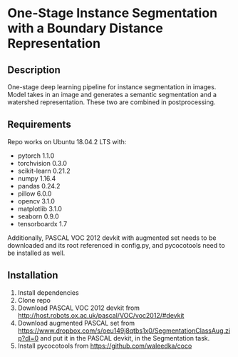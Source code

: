 # One-Stage Instance Segmentation with a Boundary Distance Representation

## Description
One-stage deep learning pipeline for instance segmentation in images. Model takes in an image and generates a semantic segmentation and a watershed representation. These two are combined in postprocessing.

## Requirements
Repo works on Ubuntu 18.04.2 LTS with:
- pytorch 1.1.0
- torchvision 0.3.0
- scikit-learn 0.21.2
- numpy 1.16.4
- pandas 0.24.2
- pillow 6.0.0
- opencv 3.1.0
- matplotlib 3.1.0
- seaborn 0.9.0
- tensorboardx 1.7

Additionally, PASCAL VOC 2012 devkit with augmented set needs to be downloaded and its root referenced in config.py, and pycocotools need to be installed as well.

## Installation
1. Install dependencies
2. Clone repo
3. Download PASCAL VOC 2012 devkit from http://host.robots.ox.ac.uk/pascal/VOC/voc2012/#devkit
4. Download augmented PASCAL set from https://www.dropbox.com/s/oeu149j8qtbs1x0/SegmentationClassAug.zip?dl=0 and put it in the PASCAL devkit, in the Segmentation task.
5. Install pycocotools from https://github.com/waleedka/coco
